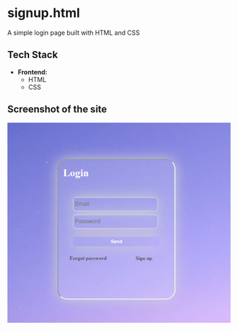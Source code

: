 # signup.html
A simple login page built with HTML and CSS
## Tech Stack
- **Frontend:**
  - HTML  
  - CSS  
## Screenshot of the site

![واجهة المشروع](learn/photo_2025-10-06_14-36-04.jpg)

